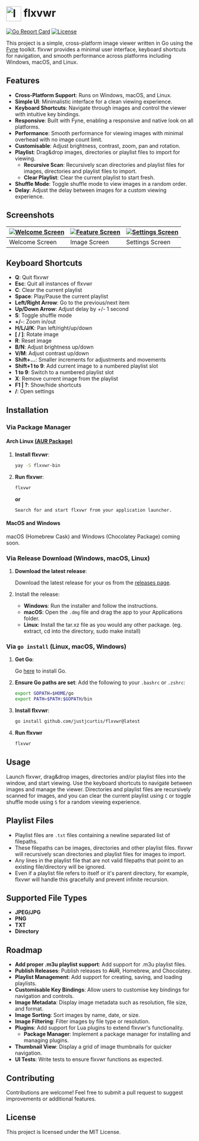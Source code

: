 # <img src="https://i.ibb.co/RNpWkb6/flxvwr.png" alt="logo" width="40" style="vertical-align: middle;"/> flxvwr

[![Go Report Card](https://goreportcard.com/badge/github.com/justjcurtis/flxvwr)](https://goreportcard.com/report/github.com/justjcurtis/flxvwr)
[![License](https://img.shields.io/github/license/justjcurtis/flxvwr)](https://github.com/justjcurtis/flxvwr/blob/main/Licence.md)

This project is a simple, cross-platform image viewer written in Go using the [Fyne](https://fyne.io/) toolkit. flxvwr provides a minimal user interface, keyboard shortcuts for navigation, and smooth performance across platforms including Windows, macOS, and Linux.

## Features

- **Cross-Platform Support**: Runs on Windows, macOS, and Linux.
- **Simple UI**: Minimalistic interface for a clean viewing experience.
- **Keyboard Shortcuts**: Navigate through images and control the viewer with intuitive key bindings.
- **Responsive**: Built with Fyne, enabling a responsive and native look on all platforms.
- **Performance**: Smooth performance for viewing images with minimal overhead with no image count limit.
- **Customisable**: Adjust brightness, contrast, zoom, pan and rotation.
- **Playlist**: Drag&drop images, directories or playlist files to import for viewing.
    - **Recursive Scan**: Recursively scan directories and playlist files for images, directories and playlist files to import.
    - **Clear Playlist**: Clear the current playlist to start fresh.
- **Shuffle Mode**: Toggle shuffle mode to view images in a random order.
- **Delay**: Adjust the delay between images for a custom viewing experience.

## Screenshots

| [![Welcome Screen](https://i.ibb.co/H78vt6f/welcome.png)](https://ibb.co/jhXKymP) | [![Feature Screen](https://i.ibb.co/0s1hXYV/image.png)](https://ibb.co/jJqg53Z) | [![Settings Screen](https://i.ibb.co/JkkgQ4G/settings.png)](https://ibb.co/vzzRYGT) |
|---------------------------------------------|---------------------------------------------|---------------------------------------------|
| Welcome Screen                              | Image Screen                                | Settings Screen                             |

## Keyboard Shortcuts

- **Q**: Quit flxvwr
- **Esc**: Quit all instances of flxvwr
- **C**: Clear the current playlist
- **Space**: Play/Pause the current playlist
- **Left/Right Arrow**: Go to the previous/next item
- **Up/Down Arrow**: Adjust delay by +/- 1 second
- **S**: Toggle shuffle mode
- **+/-**: Zoom in/out
- **H/L/J/K**: Pan left/right/up/down
- **[ / ]**: Rotate image
- **R**: Reset image
- **B/N**: Adjust brightness up/down
- **V/M**: Adjust contrast up/down
- **Shift+...**: Smaller increments for adjustments and movements
- **Shift+1 to 9**: Add current image to a numbered playlist slot
- **1 to 9**: Switch to a numbered playlist slot
- **X**: Remove current image from the playlist
- **F1 | ?**: Show/hide shortcuts
- **/**: Open settings

## Installation

### Via Package Manager

#### Arch Linux [(AUR Package)](https://aur.archlinux.org/packages/flxvwr-bin)

1. **Install flxvwr**:
    ```bash
    yay -S flxvwr-bin
    ```
2. **Run flxvwr**:
    ```bash
    flxvwr
    ```
    **or**

    `Search for and start flxvwr from your application launcher.`

#### MacOS and Windows

macOS (Homebrew Cask) and Windows (Chocolatey Package) coming soon.

### Via Release Download (Windows, macOS, Linux)

1. **Download the latest release**:

    Download the latest release for your os from the [releases page](https://github.com/justjcurtis/flxvwr/releases/latest).

2. Install the release:
    - **Windows**: Run the installer and follow the instructions.
    - **macOS**: Open the `.dmg` file and drag the app to your Applications folder.
    - **Linux**: Install the tar.xz file as you would any other package. (eg. extract, cd into the directory, sudo make install)

### Via `go install` (Linux, macOS, Windows)

1. **Get Go**:

    Go [here](https://go.dev/doc/install) to install Go.

2. **Ensure Go paths are set**:
    Add the following to your `.bashrc` or `.zshrc`:
    ```bash
    export GOPATH=$HOME/go
    export PATH=$PATH:$GOPATH/bin
    ```

3. **Install flxvwr**:
    ```bash
    go install github.com/justjcurtis/flxvwr@latest
    ```

4. **Run flxvwr**
   ```bash
   flxvwr
   ```


## Usage

Launch flxvwr, drag&drop images, directories and/or playlist files into the window, and start viewing. Use the keyboard shortcuts to navigate between images and manage the viewer. Directories and playlist files are recursively scanned for images, and you can clear the current playlist using `C` or toggle shuffle mode using `S` for a random viewing experience.

## Playlist Files

- Playlist files are `.txt` files containing a newline separated list of filepaths. 
- These filepaths can be images, directories and other playlist files. flxvwr will recursively scan directories and playlist files for images to import.
- Any lines in the playlist file that are not valid filepaths that point to an existing file/directory will be ignored.
- Even if a playlist file refers to itself or it's parent directory, for example, flxvwr will handle this gracefully and prevent infinite recursion.

## Supported File Types

- **JPEG/JPG**
- **PNG**
- **TXT**
- **Directory**

## Roadmap

- **Add proper .m3u playlist support**: Add support for .m3u playlist files.
- **Publish Releases**: Publish releases to ~~AUR~~, Homebrew, and Chocolatey.
- **Playlist Management**: Add support for creating, saving, and loading playlists.
- **Customisable Key Bindings**: Allow users to customise key bindings for navigation and controls.
- **Image Metadata**: Display image metadata such as resolution, file size, and format.
- **Image Sorting**: Sort images by name, date, or size.
- **Image Filtering**: Filter images by file type or resolution.
- **Plugins**: Add support for Lua plugins to extend flxvwr's functionality.
    - **Package Manager**: Implement a package manager for installing and managing plugins.
- **Thumbnail View**: Display a grid of image thumbnails for quicker navigation.
- **UI Tests**: Write tests to ensure flxvwr functions as expected.

## Contributing

Contributions are welcome! Feel free to submit a pull request to suggest improvements or additional features.

## License

This project is licensed under the MIT License.
